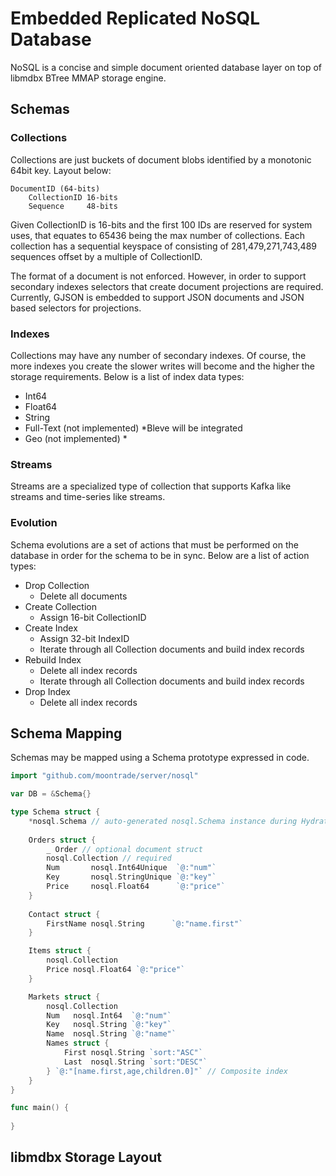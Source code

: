 # Embedded Replicated NoSQL Database

NoSQL is a concise and simple document oriented database layer on top of libmdbx BTree MMAP storage engine.

## Schemas

### Collections

Collections are just buckets of document blobs identified by a monotonic 64bit key. Layout below:

```
DocumentID (64-bits)
    CollectionID 16-bits
    Sequence     48-bits
```

Given CollectionID is 16-bits and the first 100 IDs are reserved for system uses, that equates to 65436 being the max number of collections. Each collection has a sequential keyspace of consisting of 281,479,271,743,489 sequences offset by a multiple of CollectionID. 

The format of a document is not enforced. However, in order to support secondary indexes selectors that create document projections are required. Currently, GJSON is embedded to support JSON documents and JSON based selectors for projections.

### Indexes

Collections may have any number of secondary indexes. Of course, the more indexes you create the slower writes will become and the higher the storage requirements. Below is a list of index data types:

- Int64
- Float64
- String
- Full-Text (not implemented) *Bleve will be integrated
- Geo (not implemented) *

### Streams

Streams are a specialized type of collection that supports Kafka like streams and time-series like streams.


### Evolution

Schema evolutions are a set of actions that must be performed on the database in order for the schema to be in sync. Below are a list of action types:

- Drop Collection
  - Delete all documents
- Create Collection
  - Assign 16-bit CollectionID
- Create Index
  - Assign 32-bit IndexID
  - Iterate through all Collection documents and build index records
- Rebuild Index
  - Delete all index records
  - Iterate through all Collection documents and build index records
- Drop Index
  - Delete all index records



## Schema Mapping

Schemas may be mapped using a Schema prototype expressed in code.

```go
import "github.com/moontrade/server/nosql"

var DB = &Schema{}

type Schema struct {
	*nosql.Schema // auto-generated nosql.Schema instance during Hydrate
	
	Orders struct {
		_ Order // optional document struct
		nosql.Collection // required
		Num       nosql.Int64Unique  `@:"num"`
		Key       nosql.StringUnique `@:"key"`
		Price     nosql.Float64      `@:"price"`
	}
	
	Contact struct {
		FirstName nosql.String      `@:"name.first"`
	}

	Items struct {
		nosql.Collection
		Price nosql.Float64 `@:"price"`
	}

	Markets struct {
		nosql.Collection
		Num   nosql.Int64  `@:"num"`
		Key   nosql.String `@:"key"`
		Name  nosql.String `@:"name"`
		Names struct {
			First nosql.String `sort:"ASC"`
			Last  nosql.String `sort:"DESC"`
		} `@:"[name.first,age,children.0]"` // Composite index
	}
}

func main() {
	
}
```


## libmdbx Storage Layout


